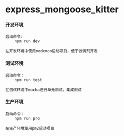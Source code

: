 # express_mongoose_kitter

#### 开发环境

    启动命令: 
        npm run dev
    
    在开发环境中使用nodemon启动项目，便于做调剂开发
    
#### 测试环境

    启动命令：
        npm run test
    
    在测试环境中mocha进行单元测试，集成测试
    
#### 生产环境

    启动命令：
        npm run pro
    
    在生产环境使用pm2启动项目


